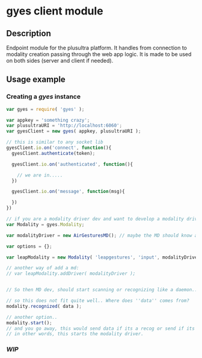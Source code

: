 # gyes client module

## Description
Endpoint module for the plusultra platform. It handles from connection to modality creation passing through the web app logic. It is made to be used on both sides (server and client if needed).

## Usage example

### Creating a _gyes_ instance

```js
var gyes = require( 'gyes' );

var appkey = 'something crazy';
var plusultraURI = 'http://localhost:6060';
var gyesClient = new gyes( appkey, plusultraURI );

// this is similar to any socket lib
gyesClient.io.on('connect', function(){
  gyesClient.authenticate(token);

  gyesClient.io.on('authenticated', function(){

    // we are in.....
  })

  gyesClient.io.on('message', function(msg){

  })
})

// if you are a modality driver dev and want to develop a modality driver, then ... =D
var Modality = gyes.Modality;

var modalityDriver = new AirGesturesMD(); // maybe the MD should know about the modality type (input=recognizer | output=synthetizer | both )

var options = {};

var leapModality = new Modality( 'leapgestures', 'input', modalityDriver, options );

// another way of add a md:
// var leapModality.addDriver( modalityDriver );


// So then MD dev, should start scanning or recognizing like a daemon...?

// so this does not fit quite well.. Where does ''data'' comes from?
modality.recognized( data );

// another option..
modality.start();
// and you go away, this would send data if its a recog or send if its a synt or both.
// in other words, this starts the modality driver.
```

### _WIP_
